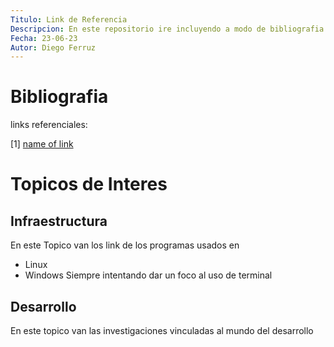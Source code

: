 ```yaml
---
Titulo: Link de Referencia
Descripcion: En este repositorio ire incluyendo a modo de bibliografia los lugares donde obtengo informacion
Fecha: 23-06-23
Autor: Diego Ferruz
---
```

# Bibliografia
links referenciales:

[1] [name of link](https:www.link.cl)

# Topicos de Interes
## Infraestructura
En este Topico van los link de los programas usados en
- Linux
- Windows
Siempre intentando dar un foco al uso de terminal
## Desarrollo
En este topico van las investigaciones vinculadas al mundo del desarrollo
